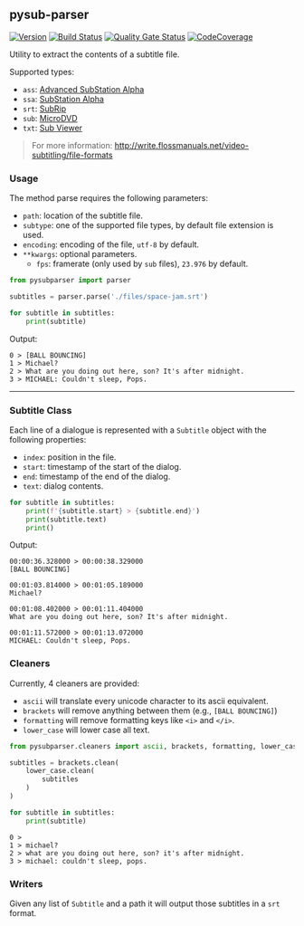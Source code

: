 ## pysub-parser

[![Version](https://img.shields.io/pypi/v/pysub-parser?logo=pypi)](https://pypi.org/project/pysub-parser)
[![Build Status](https://img.shields.io/travis/fedecalendino/pysub-parser/master?logo=travis)](https://travis-ci.com/fedecalendino/pysub-parser)
[![Quality Gate Status](https://img.shields.io/sonar/alert_status/fedecalendino_pysub-parser?logo=sonarcloud&server=https://sonarcloud.io)](https://sonarcloud.io/dashboard?id=fedecalendino_pysub-parser)
[![CodeCoverage](https://img.shields.io/codecov/c/gh/fedecalendino/pysub-parser?logo=codecov)](https://codecov.io/gh/fedecalendino/pysub-parser)


Utility to extract the contents of a subtitle file.

Supported types:

* `ass`: [Advanced SubStation Alpha](https://en.wikipedia.org/wiki/SubStation_Alpha#Advanced_SubStation_Alpha)
* `ssa`: [SubStation Alpha](https://en.wikipedia.org/wiki/SubStation_Alpha)
* `srt`: [SubRip](https://en.wikipedia.org/wiki/SubRip)
* `sub`: [MicroDVD](https://en.wikipedia.org/wiki/MicroDVD)
* `txt`: [Sub Viewer](https://en.wikipedia.org/wiki/SubViewer)

> For more information: http://write.flossmanuals.net/video-subtitling/file-formats

### Usage

The method parse requires the following parameters:

* `path`: location of the subtitle file.
* `subtype`: one of the supported file types, by default file extension is used.
* `encoding`: encoding of the file, `utf-8` by default.
* `**kwargs`: optional parameters.
  * `fps`: framerate (only used by `sub` files), `23.976` by default.

```python
from pysubparser import parser

subtitles = parser.parse('./files/space-jam.srt')

for subtitle in subtitles:
    print(subtitle)
```

Output:
```text
0 > [BALL BOUNCING]
1 > Michael?
2 > What are you doing out here, son? It's after midnight.
3 > MICHAEL: Couldn't sleep, Pops.
```

___

### Subtitle Class

Each line of a dialogue is represented with a `Subtitle` object with the following properties:

* `index`: position in the file.
* `start`: timestamp of the start of the dialog.
* `end`: timestamp of the end of the dialog.
* `text`: dialog contents.

```python
for subtitle in subtitles:
    print(f'{subtitle.start} > {subtitle.end}')
    print(subtitle.text)
    print()
```

Output:
```text
00:00:36.328000 > 00:00:38.329000
[BALL BOUNCING]

00:01:03.814000 > 00:01:05.189000
Michael?

00:01:08.402000 > 00:01:11.404000
What are you doing out here, son? It's after midnight.

00:01:11.572000 > 00:01:13.072000
MICHAEL: Couldn't sleep, Pops.
```

### Cleaners

Currently, 4 cleaners are provided:

* `ascii` will translate every unicode character to its ascii equivalent.
* `brackets` will remove anything between them (e.g., `[BALL BOUNCING]`)
* `formatting` will remove formatting keys like `<i>` and `</i>`.
* `lower_case` will lower case all text. 

```python
from pysubparser.cleaners import ascii, brackets, formatting, lower_case

subtitles = brackets.clean(
    lower_case.clean(
        subtitles
    )
)

for subtitle in subtitles:
    print(subtitle)
```

```text
0 > 
1 > michael?
2 > what are you doing out here, son? it's after midnight.
3 > michael: couldn't sleep, pops.
```

### Writers

Given any list of `Subtitle` and a path it will output those subtitles in a `srt` format.
